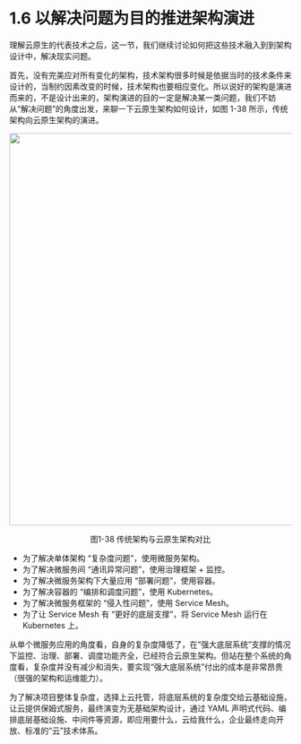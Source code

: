 # 1.6 以解决问题为目的推进架构演进

理解云原生的代表技术之后，这一节，我们继续讨论如何把这些技术融入到到架构设计中，解决现实问题。

首先，没有完美应对所有变化的架构，技术架构很多时候是依据当时的技术条件来设计的，当制约因素改变的时候，技术架构也要相应变化。所以说好的架构是演进而来的，不是设计出来的，架构演进的目的一定是解决某一类问题，我们不妨从“解决问题”的角度出发，来聊一下云原生架构如何设计，如图 1-38 所示，传统架构向云原生架构的演进。

<div  align="center">
	<img src="../assets/arc-1.svg" width = "700"  align=center />
	<p>图1-38 传统架构与云原生架构对比</p>
</div>

- 为了解决单体架构 “复杂度问题”，使用微服务架构。
- 为了解决微服务间 “通讯异常问题”，使用治理框架 + 监控。
- 为了解决微服务架构下大量应用 “部署问题”，使用容器。
- 为了解决容器的 “编排和调度问题”，使用 Kubernetes。
- 为了解决微服务框架的 “侵入性问题”，使用 Service Mesh。
- 为了让 Service Mesh 有 “更好的底层支撑”，将 Service Mesh 运行在 Kubernetes 上。

从单个微服务应用的角度看，自身的复杂度降低了，在“强大底层系统”支撑的情况下监控、治理、部署、调度功能齐全，已经符合云原生架构。但站在整个系统的角度看，复杂度并没有减少和消失，要实现“强大底层系统”付出的成本是非常昂贵（很强的架构和运维能力）。

为了解决项目整体复杂度，选择上云托管，将底层系统的复杂度交给云基础设施，让云提供保姆式服务，最终演变为无基础架构设计，通过 YAML 声明式代码、编排底层基础设施、中间件等资源，即应用要什么，云给我什么，企业最终走向开放、标准的“云”技术体系。
